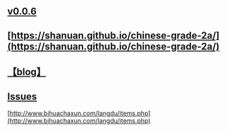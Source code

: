 ##  [v0.0.6](https://github.com/shanuan/chinese/edit/master/README.md)
## [https://shanuan.github.io/chinese-grade-2a/](https://shanuan.github.io/chinese-grade-2a/)

## [【blog】](https://shanuan.github.io/blog/)
## [Issues](Issues)

[http://www.bihuachaxun.com/langdu/items.php](http://www.bihuachaxun.com/langdu/items.php) 

<script src="https://www.w3schools.com/lib/w3.js"></script>

<script src="https://littleflute.github.io/JavaScript/blclass.js"></script>

<script src="https://littleflute.github.io/JavaScript/blApp.js"></script>
